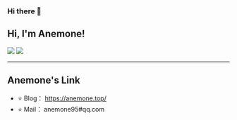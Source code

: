 ### Hi there 👋
<h2> Hi, I'm Anemone!</h2>
<p>
  <img src="https://github-readme-stats.mrdulin.vercel.app/api?username=Anemone95&show_icons=true&hide_border=true&hide=prs&theme=buefy">
  <img src="https://github-readme-stats.vercel.app/api/top-langs/?username=Anemone95&layout=compact&hide_border=true&theme=buefy&show_icons=true">
</p>

 ****
 ## Anemone's Link
- ⭐️ Blog： https://anemone.top/
- ⭐️ Mail： anemone95#qq.com
